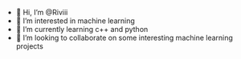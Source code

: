 - 👋 Hi, I’m @Riviii
- 👀 I’m interested in machine learning
- 🌱 I’m currently learning c++ and python
- 💞️ I’m looking to collaborate on some interesting machine learning projects
